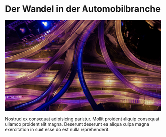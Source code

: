 # Der Wandel in der Automobilbranche

![Veränderung](01.jpg)

Nostrud ex consequat adipisicing pariatur. Mollit proident aliquip consequat ullamco proident elit magna. Deserunt deserunt ea aliqua culpa magna exercitation in sunt esse do est nulla reprehenderit.